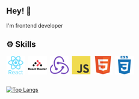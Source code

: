 
## Hey! 👋
I'm frontend developer


## ⚙️ Skills

<p>
  <img src="https://github.com/devicons/devicon/blob/master/icons/react/react-original-wordmark.svg" title="ReactJS" alt="ReactJS" width="50" height="50"/>&nbsp;
  <img src="https://github.com/devicons/devicon/blob/master/icons/reactrouter/reactrouter-original-wordmark.svg" title="React-router-dom" alt="React-router-dom" width="50" height="50"/>&nbsp;
  <img src="https://github.com/devicons/devicon/blob/master/icons/redux/redux-original.svg" title="Redux-toolkit" alt="Redux-toolkit" width="50" height="50"/>&nbsp;
  <img src="https://github.com/devicons/devicon/blob/master/icons/javascript/javascript-original.svg" title="JavaScript" alt="JavaScript" width="50" height="50"/>&nbsp;
  <img src="https://github.com/devicons/devicon/blob/master/icons/html5/html5-original.svg" title="HTML5" alt="HTML" width="50" height="50"/>&nbsp;
  <img src="https://github.com/devicons/devicon/blob/master/icons/css3/css3-plain-wordmark.svg"  title="CSS3" alt="CSS" width="50" height="50"/>&nbsp;
</p>

##

[![Top Langs](https://github-readme-stats.vercel.app/api/top-langs/?username=cloudfiy&layout=compact&theme=vision-friendly-dark)](https://github.com/anuraghazra/github-readme-stats)
